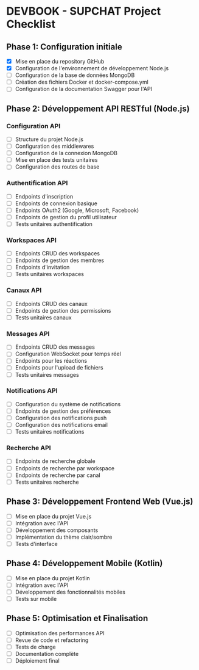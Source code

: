 # DEVBOOK - SUPCHAT Project Checklist

## Phase 1: Configuration initiale
- [x] Mise en place du repository GitHub
- [x] Configuration de l'environnement de développement Node.js
- [ ] Configuration de la base de données MongoDB
- [ ] Création des fichiers Docker et docker-compose.yml
- [ ] Configuration de la documentation Swagger pour l'API

## Phase 2: Développement API RESTful (Node.js)
### Configuration API
- [ ] Structure du projet Node.js
- [ ] Configuration des middlewares
- [ ] Configuration de la connexion MongoDB
- [ ] Mise en place des tests unitaires
- [ ] Configuration des routes de base

### Authentification API
- [ ] Endpoints d'inscription
- [ ] Endpoints de connexion basique
- [ ] Endpoints OAuth2 (Google, Microsoft, Facebook)
- [ ] Endpoints de gestion du profil utilisateur
- [ ] Tests unitaires authentification

### Workspaces API
- [ ] Endpoints CRUD des workspaces
- [ ] Endpoints de gestion des membres
- [ ] Endpoints d'invitation
- [ ] Tests unitaires workspaces

### Canaux API
- [ ] Endpoints CRUD des canaux
- [ ] Endpoints de gestion des permissions
- [ ] Tests unitaires canaux

### Messages API
- [ ] Endpoints CRUD des messages
- [ ] Configuration WebSocket pour temps réel
- [ ] Endpoints pour les réactions
- [ ] Endpoints pour l'upload de fichiers
- [ ] Tests unitaires messages

### Notifications API
- [ ] Configuration du système de notifications
- [ ] Endpoints de gestion des préférences
- [ ] Configuration des notifications push
- [ ] Configuration des notifications email
- [ ] Tests unitaires notifications

### Recherche API
- [ ] Endpoints de recherche globale
- [ ] Endpoints de recherche par workspace
- [ ] Endpoints de recherche par canal
- [ ] Tests unitaires recherche

## Phase 3: Développement Frontend Web (Vue.js)
- [ ] Mise en place du projet Vue.js
- [ ] Intégration avec l'API
- [ ] Développement des composants
- [ ] Implémentation du thème clair/sombre
- [ ] Tests d'interface

## Phase 4: Développement Mobile (Kotlin)
- [ ] Mise en place du projet Kotlin
- [ ] Intégration avec l'API
- [ ] Développement des fonctionnalités mobiles
- [ ] Tests sur mobile

## Phase 5: Optimisation et Finalisation
- [ ] Optimisation des performances API
- [ ] Revue de code et refactoring
- [ ] Tests de charge
- [ ] Documentation complète
- [ ] Déploiement final
